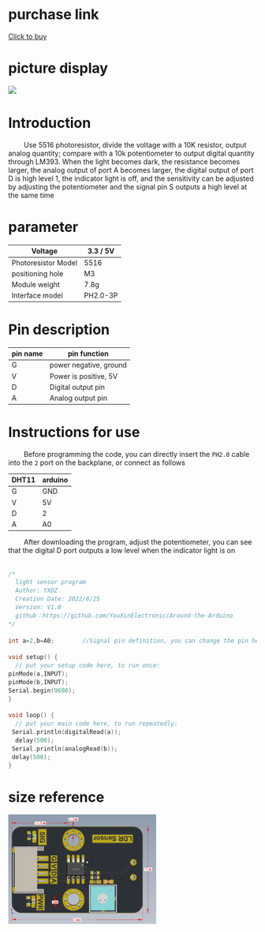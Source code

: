 # purchase link

[Click to buy](https://item.taobao.com/item.htm?spm=a1z10.3-c-s.w4002-21223910208.51.3d406a4bdqYccY&id=688637175048)

# picture display

<img src="https://raw.githubusercontent.com/YouXinElectronic/Around-the-Arduino/main/PhotosensitiveSensor/image/LSR3。png " width="300">

# Introduction
&nbsp;&nbsp;&nbsp;&nbsp;&nbsp;&nbsp;&nbsp;
Use 5516 photoresistor, divide the voltage with a 10K resistor, output analog quantity; 
compare with a 10k potentiometer to output digital quantity through LM393. When the light becomes dark, the resistance becomes larger, 
the analog output of port A becomes larger, the digital output of port D is high level 1, the indicator light is off, 
and the sensitivity can be adjusted by adjusting the potentiometer and the signal pin S outputs a high level at the same time

# parameter
| Voltage | 3.3 / 5V |
|--|--|
| Photoresistor Model | 5516 |
| positioning hole | M3 |
| Module weight | 7.8g |
| Interface model | PH2.0-3P |

# Pin description

| pin name | pin function |
|--|--|
| G | power negative, ground |
| V | Power is positive, 5V |
| D | Digital output pin |
| A | Analog output pin |


# Instructions for use
&nbsp;&nbsp;&nbsp;&nbsp;&nbsp;&nbsp;&nbsp;
Before programming the code, you can directly insert the `PH2.0` cable into the `2` port on the backplane, or connect as follows

| DHT11 | arduino |
|--|--|
| G | GND |
| V | 5V |
| D | 2 |
| A | A0 |

&nbsp;&nbsp;&nbsp;&nbsp;&nbsp;&nbsp;&nbsp;
After downloading the program, adjust the potentiometer, you can see that the digital D port outputs a low level when the indicator light is on

```cpp

/*
  light sensor program
  Author: YXDZ
  Creation Date: 2022/8/25
  Version: V1.0
  github：https://github.com/YouXinElectronic/Around-the-Arduino
*/

int a=2,b=A0;        //Signal pin definition, you can change the pin here
 
void setup() {
  // put your setup code here, to run once:
pinMode(a,INPUT);
pinMode(b,INPUT);
Serial.begin(9600);  
}

void loop() {
  // put your main code here, to run repeatedly:
 Serial.println(digitalRead(a)); 
  delay(500);
 Serial.println(analogRead(b)); 
 delay(500);
}

```

# size reference

<img src="https://raw.githubusercontent.com/YouXinElectronic/Around-the-Arduino/main/PhotosensitiveSensor/image/Dimensions.png" width="300">
